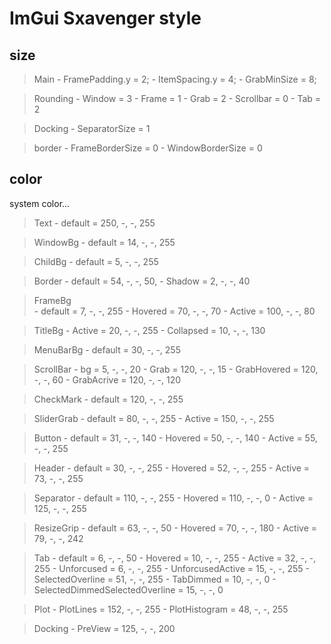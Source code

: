 # ImGui Sxavenger style
## size
> Main
	- FramePadding.y = 2;
	- ItemSpacing.y  = 4;
	- GrabMinSize  = 8;

> Rounding
	- Window    = 3
	- Frame     = 1
	- Grab      = 2
	- Scrollbar = 0
	- Tab       = 2

> Docking
	- SeparatorSize = 1

> border
	- FrameBorderSize  = 0
	- WindowBorderSize = 0

## color
system color...

> Text
	- default = 250, -, -, 255

> WindowBg
	- default = 14, -, -, 255

> ChildBg
	- default = 5, -, -, 255

> Border
	- default = 54, -, -, 50,
	- Shadow  = 2, -, -, 40

> FrameBg  
	- default = 7, -, -, 255
	- Hovered = 70, -, -, 70
	- Active  =  100, -, -, 80

> TitleBg
	- Active    = 20, -, -, 255
	- Collapsed = 10, -, -, 130

> MenuBarBg
	- default = 30, -, -, 255

> ScrollBar
	- bg          = 5, -, -, 20
	- Grab        = 120, -, -, 15
	- GrabHovered = 120, -, -, 60
	- GrabAcrive  = 120, -, -, 120

> CheckMark
	- default = 120, -, -, 255

> SliderGrab
	- default = 80, -, -, 255
	- Active  = 150, -, -, 255

> Button
	- default = 31, -, -, 140
	- Hovered = 50, -, -, 140
	- Active  = 55, -, -, 255

> Header
	- default = 30, -, -, 255
	- Hovered = 52, -, -, 255
	- Active  = 73, -, -, 255

> Separator
	- default = 110, -, -, 255
	- Hovered = 110, -, -, 0
	- Active  = 125, -, -, 255

> ResizeGrip
	- default = 63, -, -, 50
	- Hovered = 70, -, -, 180
	- Active  = 79, -, -, 242

> Tab
	- default                        = 6, -, -, 50
	- Hovered                        = 10, -, -, 255
	- Active                         = 32, -, -, 255
	- Unforcused                     = 6, -, -, 255
	- UnforcusedActive               = 15, -, -, 255
	- SelectedOverline               = 51, -, -, 255
	- TabDimmed                      = 10, -, -, 0
	- SelectedDimmedSelectedOverline = 15, -, -, 0

> Plot
	- PlotLines     = 152, -, -, 255
	- PlotHistogram = 48, -, -, 255

> Docking
	- PreView = 125, -, -, 200
